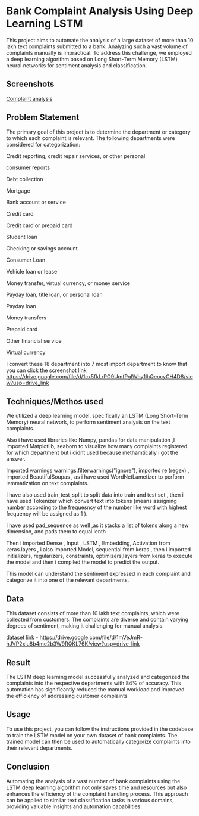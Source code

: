 
# Bank Complaint Analysis Using Deep Learning LSTM

This project aims to automate the analysis of a large dataset of more than 10 lakh text complaints submitted to a bank. Analyzing such a vast volume of complaints manually is impractical. To address this challenge, we employed a deep learning algorithm based on Long Short-Term Memory (LSTM) neural networks for sentiment analysis and classification.

## Screenshots

[Complaint analysis](https://drive.google.com/file/d/10egNGxW2IJiZPqAYjym_rsRfxQFxkDKO/view?usp=drive_link)


## Problem Statement

The primary goal of this project is to determine the department or category to which each complaint is relevant. The following departments were considered for categorization:

Credit reporting, credit repair services, or other personal 

consumer reports

Debt collection

Mortgage

Bank account or service

Credit card

Credit card or prepaid card

Student loan

Checking or savings account

Consumer Loan

Vehicle loan or lease

Money transfer, virtual currency, or money service

Payday loan, title loan, or personal loan

Payday loan

Money transfers

Prepaid card

Other financial service

Virtual currency

I convert these 18 department into 7 most import department 
to know that you can click the screenshot link https://drive.google.com/file/d/1cx5fkLrPO9UmfPgIWhy1lhQeocyCH4D8/view?usp=drive_link


## Techniques/Methos used
We utilized a deep learning model, specifically an LSTM (Long Short-Term Memory) neural network, to perform sentiment analysis on the text complaints.

Also i have used libraries like Numpy, pandas for data manipulation ,I imported Matplotlib, seaborn to visualize how many complaints registered for which department but i didnt used because methamtically i got the answer.

Imported warnings warnings.filterwarnings("ignore"), imported re (regex) , imported BeautifulSoupas , as i have used WordNetLametizer to perform lemmatization on text complaints.

I have also used train_test_split to split data into train and test set , then i have used Tokenizer which convert text into tokens (means assigning number according to the frequesncy of the number like word with highest frequency will be assigned as 1 ).

I have used pad_sequence as well ,as it stacks a list of tokens along a new dimension, and pads them to equal lenth 

Then i imported Dense , Input , LSTM , Embedding, Activation from keras.layers , i also imported Model, sequential from keras , then i imported initializers, regularizers, constraints, optimizers,layers from keras to execute the model and then i compiled the model  to predict the output.

This model can understand the sentiment expressed in each complaint and categorize it into one of the relevant departments.
## Data
This dataset consists of more than 10 lakh text complaints, which were collected from customers. The complaints are diverse and contain varying degrees of sentiment, making it challenging for manual analysis.

dataset link -  https://drive.google.com/file/d/1mVeJmR-hJVP2xlu8b4me2b3W9RQKL76K/view?usp=drive_link
## Result
The LSTM deep learning model successfully analyzed and categorized the complaints into the respective departments with 84% of accuracy. This automation has significantly reduced the manual workload and improved the efficiency of addressing customer complaints
## Usage 
To use this project, you can follow the instructions provided in the codebase to train the LSTM model on your own dataset of bank complaints. The trained model can then be used to automatically categorize complaints into their relevant departments.
## Conclusion
Automating the analysis of a vast number of bank complaints using the LSTM deep learning algorithm not only saves time and resources but also enhances the efficiency of the complaint handling process. This approach can be applied to similar text classification tasks in various domains, providing valuable insights and automation capabilities.






